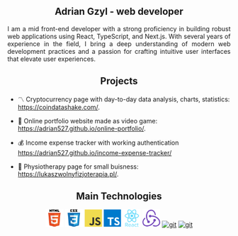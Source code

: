 <h2 align="center">Adrian Gzyl - web developer</h2>
<p align="justify">I am a mid front-end developer with a strong proficiency in building robust web applications using React, TypeScript, and Next.js. With several years of experience in the field, I bring a deep understanding of modern web development practices and a passion for crafting intuitive user interfaces that elevate user experiences.</p>

<h2 align="center">Projects</h2>

- 〽 Cryptocurrency page with day-to-day data analysis, charts, statistics: https://coindatashake.com/.

- 💾 Online portfolio website made as video game: https://adrian527.github.io/online-portfolio/.

- 💰 Income expense tracker with working authentication https://adrian527.github.io/income-expense-tracker/

- 🦴 Physiotherapy page for small buisness: https://lukaszwolnyfizjoterapia.pl/.

<h2 align="center">Main Technologies</h2>

<p align="center">
   <a href="https://www.w3.org/html/" target="_blank" rel="noreferrer"> <img src="https://raw.githubusercontent.com/devicons/devicon/master/icons/html5/html5-original-wordmark.svg" alt="html5" width="40" height="40"/></a>
   <a href="https://www.w3schools.com/css/" target="_blank" rel="noreferrer"> <img src="https://raw.githubusercontent.com/devicons/devicon/master/icons/css3/css3-original-wordmark.svg" alt="css3" width="40" height="40"/></a>
    <a href="https://developer.mozilla.org/en-US/docs/Web/JavaScript" target="_blank" rel="noreferrer"> <img src="https://raw.githubusercontent.com/devicons/devicon/master/icons/javascript/javascript-original.svg" alt="javascript" width="40" height="40"/></a>
             <a href="https://www.typescriptlang.org/" target="_blank" rel="noreferrer"> <img src="https://raw.githubusercontent.com/devicons/devicon/master/icons/typescript/typescript-original.svg" alt="typescript" width="40" height="40"/></a>
          <a href="https://reactjs.org/" target="_blank" rel="noreferrer"> <img src="https://raw.githubusercontent.com/devicons/devicon/master/icons/react/react-original-wordmark.svg" alt="react" width="40" height="40"/></a>
           <a href="https://redux.js.org" target="_blank" rel="noreferrer"> <img src="https://raw.githubusercontent.com/devicons/devicon/master/icons/redux/redux-original.svg" alt="redux" width="40" height="40"/></a>
 <a href="https://git-scm.com/" target="_blank" rel="noreferrer"> <img src="https://www.vectorlogo.zone/logos/git-scm/git-scm-icon.svg" alt="git" width="40" height="40"/></a>
 <a href="https://nextjs.org/" target="_blank" rel="noreferrer"><img src="https://seeklogo.com/images/N/next-js-logo-8FCFF51DD2-seeklogo.com.png" alt="git" width="40" height="40"/></a>

</p>
